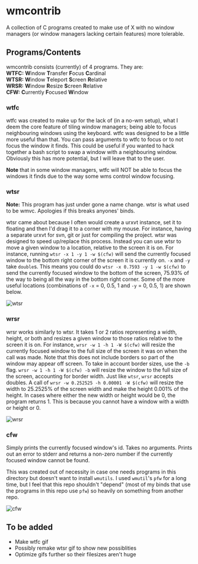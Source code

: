 # wmcontrib

A collection of C programs created to make use of X with no window managers
(or window managers lacking certain features) more tolerable.


## Programs/Contents

wmcontrib consists (currently) of 4 programs. They are:  
**WTFC:** **W**indow **T**ransfer **F**ocus **C**ardinal  
**WTSR:** **W**indow **T**eleport **S**creen **R**elative  
**WRSR:** **W**indow **R**esize **S**creen **R**elative  
**CFW:** **C**urrently **F**ocused **W**indow


### wtfc

wtfc was created to make up for the lack of (in a no-wm setup), what I deem
the core feature of tiling window managers; being able to focus neighbouring
windows using the keyboard. wtfc was designed to be a little more useful than
that. You can pass arguments to wtfc to focus or to not focus the window it
finds. This could be useful if you wanted to hack together a bash script
to swap a window with a neighbouring window. Obviously this has more
potential, but I will leave that to the user.

**Note** that in some window managers, wtfc will NOT be able to focus the
windows it finds due to the way some wms control window focusing.


### wtsr

**Note:** This program has just under gone a name change. wtsr is what used to
be wmvc. Apologies if this breaks anyones' binds.

wtsr came about because I often would create a urxvt instance, set it to
floating and then I'd drag it to a corner with my mouse. For instance, having
a separate urxvt for svn, git or just for compiling the project. wtsr was
designed to speed up/replace this process. Instead you can
use wtsr to move a given window to a location, relative to the screen it
is on. For instance, running `wtsr -x 1 -y 1 -w $(cfw)` will send the
currently focused window to the bottom right corner of the screen it is
currently on. `-x` and `-y` take `double`s. This means you could do
`wtsr -x 0.7593 -y 1 -w $(cfw)` to send the currently focused window to
the bottom of the screen, 75.93% of the way to being all the way in the
bottom right corner. Some of the more useful locations (combinations of
`-x` = 0, 0.5, 1 and `-y` = 0, 0.5, 1) are shown below.

![wtsr](https://github.com/JSpeedie/wmcontrib/blob/master/wtsr.gif?raw=true)


### wrsr

wrsr works similarly to wtsr. It takes 1 or 2 ratios representing a width,
height, or both and resizes a given window to those ratios relative to the
screen it is on. For instance, `wrsr -w 1 -h 1 -W $(cfw)` will resize the
currently focused window to the full size of the screen it was on when the call
was made. Note that this does not include borders so part of the window may
appear off screen. To take in account border sizes, use the `-b` flag.
`wrsr -w 1 -h 1 -W $(cfw) -b` will resize the window to the full size of the
screen, accounting for border width. Just like `wtsr`, `wrsr` accepts doubles.
A call of `wrsr -w 0.252525 -h 0.00001 -W $(cfw)` will resize the width to
25.2525% of the screen width and make the height 0.001% of the height. In cases
where either the new width or height would be 0, the program returns 1. This
is because you cannot have a window with a width or height or 0.

![wrsr](https://github.com/JSpeedie/wmcontrib/blob/master/wrsr.gif?raw=true)


### cfw

Simply prints the currently focused window's id. Takes no arguments. Prints out
an error to stderr and returns a non-zero number if the currently focused
window cannot be found.

This was created out of necessity in case one needs programs in this
directory but doesn't want to install `wmutils`. I used `wmutil`'s `pfw` for
a long time, but I feel that this repo shouldn't "depend" (most of my binds
that use the programs in this repo use `pfw`) so heavily on something from
another repo.

![cfw](https://github.com/JSpeedie/wmcontrib/blob/master/cfw.gif?raw=true)


## To be added

* Make wtfc gif
* Possibly remake wtsr gif to show new possiblities
* Optimize gifs further so their filesizes aren't huge
